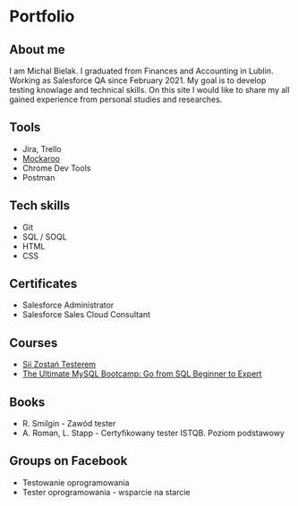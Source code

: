 # Portfolio

## About me
I am Michal Bielak. I graduated from Finances and Accounting in Lublin. Working as Salesforce QA since February 2021. My goal is to develop testing knowlage and technical skills. On this site I would like to share my all gained experience from personal studies and researches.

## Tools
* Jira, Trello
* [Mockaroo](https://mockaroo.com/)
* Chrome Dev Tools
* Postman

## Tech skills
* Git
* SQL / SOQL
* HTML
* CSS

## Certificates
* Salesforce Administrator
* Salesforce Sales Cloud Consultant

## Courses
* [Sii Zostań Testerem](https://sii.pl/szkolenia/zostan-testerem/)
* [The Ultimate MySQL Bootcamp: Go from SQL Beginner to Expert](https://www.udemy.com/course/the-ultimate-mysql-bootcamp-go-from-sql-beginner-to-expert/)

## Books
* R. Smilgin - Zawód tester
* A. Roman, L. Stapp - Certyfikowany tester ISTQB. Poziom podstawowy

## Groups on Facebook
* Testowanie oprogramowania
* Tester oprogramowania - wsparcie na starcie

